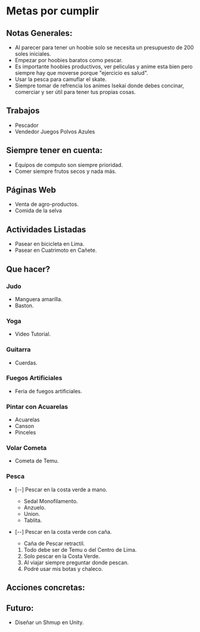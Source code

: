 # Metas por cumplir

## Notas Generales:

* Al parecer para tener un hoobie solo se necesita un presupuesto de 200 soles iniciales.
* Empezar por hoobies baratos como pescar.
* Es importante hoobies productivos, ver peliculas y anime esta bien pero siempre hay que moverse porque "ejercicio es salud".
* Usar la pesca para camuflar el skate.
* Siempre tomar de refrencia los animes Isekai donde debes concinar, comerciar y ser útil para tener tus propias cosas.

## Trabajos
* Pescador
* Vendedor Juegos Polvos Azules

## Siempre tener en cuenta:
* Equipos de computo son siempre prioridad.
* Comer siempre frutos secos y nada más.

## Páginas Web
* Venta de agro-productos.
* Comida de la selva

## Actividades Listadas
* Pasear en bicicleta en Lima.
* Pasear en Cuatrimoto en Cañete.

## Que hacer?

### Judo
* Manguera amarilla.
* Baston.

### Yoga
* Video Tutorial.

### Guitarra
* Cuerdas.

### Fuegos Artificiales
* Feria de fuegos artificiales.

### Pintar con Acuarelas
* Acuarelas
* Canson
* Pinceles

### Volar Cometa
* Cometa de Temu.

### Pesca
* [--] Pescar en la costa verde a mano.
  * Sedal Monofilamento.
  * Anzuelo.
  * Union.
  * Tablita.
* [--] Pescar en la costa verde con caña.
  * Caña de Pescar retractil.  

  1. Todo debe ser de Temu o del Centro de Lima.
  2. Solo pescar en la Costa Verde.
  3. Al viajar siempre preguntar donde pescan.
  4. Podré usar mis botas y chaleco.  


## Acciones concretas:


## Futuro:
- Diseñar un Shmup en Unity.

